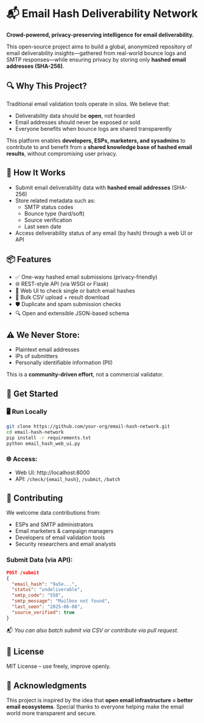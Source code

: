 # 📬 Email Hash Deliverability Network

**Crowd-powered, privacy-preserving intelligence for email deliverability.**

This open-source project aims to build a global, anonymized repository of email deliverability insights—gathered from real-world bounce logs and SMTP responses—while ensuring privacy by storing only **hashed email addresses (SHA-256)**.

## 🔍 Why This Project?

Traditional email validation tools operate in silos. We believe that:
- Deliverability data should be **open**, not hoarded
- Email addresses should never be exposed or sold
- Everyone benefits when bounce logs are shared transparently

This platform enables **developers, ESPs, marketers, and sysadmins** to contribute to and benefit from a **shared knowledge base of hashed email results**, without compromising user privacy.

## 🧱 How It Works

- Submit email deliverability data with **hashed email addresses** (SHA-256)
- Store related metadata such as:
  - SMTP status codes
  - Bounce type (hard/soft)
  - Source verification
  - Last seen date
- Access deliverability status of any email (by hash) through a web UI or API

## 📦 Features

- ✅ One-way hashed email submissions (privacy-friendly)
- 🌐 REST-style API (via WSGI or Flask)
- 📄 Web UI to check single or batch email hashes
- 🔁 Bulk CSV upload + result download
- 🛡️ Duplicate and spam submission checks
- 🔍 Open and extensible JSON-based schema

## ⚠️ We Never Store:
- Plaintext email addresses  
- IPs of submitters  
- Personally identifiable information (PII)

This is a **community-driven effort**, not a commercial validator.

## 🚀 Get Started

### 🖥️ Run Locally
```bash
git clone https://github.com/your-org/email-hash-network.git
cd email-hash-network
pip install -r requirements.txt
python email_hash_web_ui.py
```

### 🌐 Access:
- Web UI: http://localhost:8000
- API: `/check/{email_hash}`, `/submit`, `/batch`

## 🤝 Contributing

We welcome data contributions from:
- ESPs and SMTP administrators
- Email marketers & campaign managers
- Developers of email validation tools
- Security researchers and email analysts

### Submit Data (via API):
```json
POST /submit
{
  "email_hash": "9a5e...",
  "status": "undeliverable",
  "smtp_code": "550",
  "smtp_message": "Mailbox not found",
  "last_seen": "2025-06-08",
  "source_verified": true
}
```

📬 *You can also batch submit via CSV or contribute via pull request.*

## 📜 License

MIT License – use freely, improve openly.

## 🙌 Acknowledgments

This project is inspired by the idea that **open email infrastructure = better email ecosystems**. Special thanks to everyone helping make the email world more transparent and secure.

